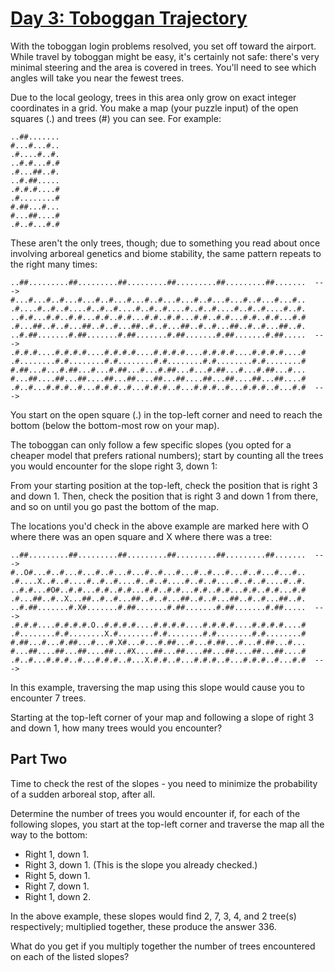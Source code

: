 # [Day 3: Toboggan Trajectory](https://adventofcode.com/2020/day/3)

With the toboggan login problems resolved, you set off toward the airport. While travel by toboggan might be easy, it's certainly not safe: there's very minimal steering and the area is covered in trees. You'll need to see which angles will take you near the fewest trees.

Due to the local geology, trees in this area only grow on exact integer coordinates in a grid. You make a map (your puzzle input) of the open squares (.) and trees (#) you can see. For example:

`..##.......`  
`#...#...#..`  
`.#....#..#.`  
`..#.#...#.#`  
`.#...##..#.`  
`..#.##.....`  
`.#.#.#....#`  
`.#........#`  
`#.##...#...`  
`#...##....#`  
`.#..#...#.#`  

These aren't the only trees, though; due to something you read about once involving arboreal genetics and biome stability, the same pattern repeats to the right many times:

`..##.........##.........##.........##.........##.........##.......  --->`  
`#...#...#..#...#...#..#...#...#..#...#...#..#...#...#..#...#...#..`  
`.#....#..#..#....#..#..#....#..#..#....#..#..#....#..#..#....#..#.`  
`..#.#...#.#..#.#...#.#..#.#...#.#..#.#...#.#..#.#...#.#..#.#...#.#`  
`.#...##..#..#...##..#..#...##..#..#...##..#..#...##..#..#...##..#.`  
`..#.##.......#.##.......#.##.......#.##.......#.##.......#.##.....  --->`  
`.#.#.#....#.#.#.#....#.#.#.#....#.#.#.#....#.#.#.#....#.#.#.#....#`  
`.#........#.#........#.#........#.#........#.#........#.#........#`  
`#.##...#...#.##...#...#.##...#...#.##...#...#.##...#...#.##...#...`  
`#...##....##...##....##...##....##...##....##...##....##...##....#`  
`.#..#...#.#.#..#...#.#.#..#...#.#.#..#...#.#.#..#...#.#.#..#...#.#  --->`  

You start on the open square (.) in the top-left corner and need to reach the bottom (below the bottom-most row on your map).

The toboggan can only follow a few specific slopes (you opted for a cheaper model that prefers rational numbers); start by counting all the trees you would encounter for the slope right 3, down 1:

From your starting position at the top-left, check the position that is right 3 and down 1. Then, check the position that is right 3 and down 1 from there, and so on until you go past the bottom of the map.

The locations you'd check in the above example are marked here with O where there was an open square and X where there was a tree:

`..##.........##.........##.........##.........##.........##.......  --->`  
`#..O#...#..#...#...#..#...#...#..#...#...#..#...#...#..#...#...#..`  
`.#....X..#..#....#..#..#....#..#..#....#..#..#....#..#..#....#..#.`  
`..#.#...#O#..#.#...#.#..#.#...#.#..#.#...#.#..#.#...#.#..#.#...#.#`  
`.#...##..#..X...##..#..#...##..#..#...##..#..#...##..#..#...##..#.`  
`..#.##.......#.X#.......#.##.......#.##.......#.##.......#.##.....  --->`  
`.#.#.#....#.#.#.#.O..#.#.#.#....#.#.#.#....#.#.#.#....#.#.#.#....#`  
`.#........#.#........X.#........#.#........#.#........#.#........#`  
`#.##...#...#.##...#...#.X#...#...#.##...#...#.##...#...#.##...#...`  
`#...##....##...##....##...#X....##...##....##...##....##...##....#`  
`.#..#...#.#.#..#...#.#.#..#...X.#.#..#...#.#.#..#...#.#.#..#...#.#  --->`  

In this example, traversing the map using this slope would cause you to encounter 7 trees.

Starting at the top-left corner of your map and following a slope of right 3 and down 1, how many trees would you encounter?

## Part Two

Time to check the rest of the slopes - you need to minimize the probability of a sudden arboreal stop, after all.

Determine the number of trees you would encounter if, for each of the following slopes, you start at the top-left corner and traverse the map all the way to the bottom:

* Right 1, down 1.
* Right 3, down 1. (This is the slope you already checked.)
* Right 5, down 1.
* Right 7, down 1.
* Right 1, down 2.

In the above example, these slopes would find 2, 7, 3, 4, and 2 tree(s) respectively; multiplied together, these produce the answer 336.

What do you get if you multiply together the number of trees encountered on each of the listed slopes?
